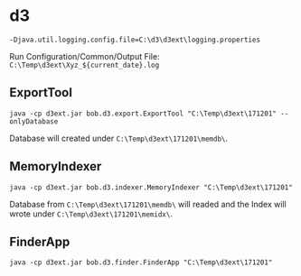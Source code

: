 # d3

```
-Djava.util.logging.config.file=C:\d3\d3ext\logging.properties
```

Run Configuration/Common/Output File: `C:\Temp\d3ext\Xyz_${current_date}.log`

## ExportTool

```
java -cp d3ext.jar bob.d3.export.ExportTool "C:\Temp\d3ext\171201" --onlyDatabase
```

Database will created under `C:\Temp\d3ext\171201\memdb\`.

## MemoryIndexer

```
java -cp d3ext.jar bob.d3.indexer.MemoryIndexer "C:\Temp\d3ext\171201"
```

Database from `C:\Temp\d3ext\171201\memdb\` will readed and the Index will wrote under `C:\Temp\d3ext\171201\memidx\`.

## FinderApp

```
java -cp d3ext.jar bob.d3.finder.FinderApp "C:\Temp\d3ext\171201"
```
